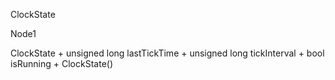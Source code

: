 ClockState

Node1

ClockState + unsigned long lastTickTime + unsigned long tickInterval +
bool isRunning + ClockState()
